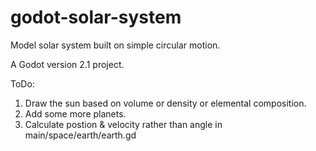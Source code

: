 # godot-solar-system
Model solar system built on simple circular motion.

A Godot version 2.1 project.


ToDo:
1. Draw the sun based on volume or density or elemental composition.
1. Add some more planets.
2. Calculate postion & velocity rather than angle in main/space/earth/earth.gd
